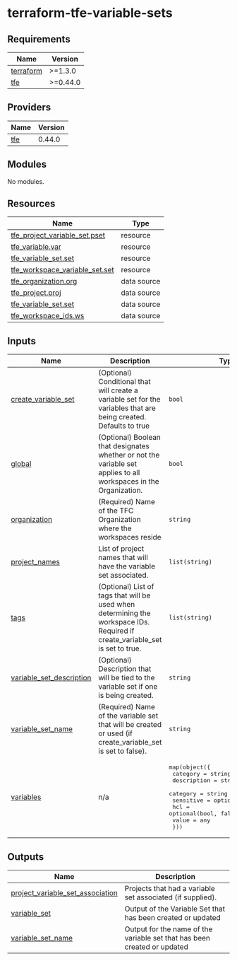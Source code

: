 # terraform-tfe-variable-sets

<!-- BEGINNING OF PRE-COMMIT-TERRAFORM DOCS HOOK -->
## Requirements

| Name | Version |
|------|---------|
| <a name="requirement_terraform"></a> [terraform](#requirement\_terraform) | >=1.3.0 |
| <a name="requirement_tfe"></a> [tfe](#requirement\_tfe) | >=0.44.0 |

## Providers

| Name | Version |
|------|---------|
| <a name="provider_tfe"></a> [tfe](#provider\_tfe) | 0.44.0 |

## Modules

No modules.

## Resources

| Name | Type |
|------|------|
| [tfe_project_variable_set.pset](https://registry.terraform.io/providers/hashicorp/tfe/latest/docs/resources/project_variable_set) | resource |
| [tfe_variable.var](https://registry.terraform.io/providers/hashicorp/tfe/latest/docs/resources/variable) | resource |
| [tfe_variable_set.set](https://registry.terraform.io/providers/hashicorp/tfe/latest/docs/resources/variable_set) | resource |
| [tfe_workspace_variable_set.set](https://registry.terraform.io/providers/hashicorp/tfe/latest/docs/resources/workspace_variable_set) | resource |
| [tfe_organization.org](https://registry.terraform.io/providers/hashicorp/tfe/latest/docs/data-sources/organization) | data source |
| [tfe_project.proj](https://registry.terraform.io/providers/hashicorp/tfe/latest/docs/data-sources/project) | data source |
| [tfe_variable_set.set](https://registry.terraform.io/providers/hashicorp/tfe/latest/docs/data-sources/variable_set) | data source |
| [tfe_workspace_ids.ws](https://registry.terraform.io/providers/hashicorp/tfe/latest/docs/data-sources/workspace_ids) | data source |

## Inputs

| Name | Description | Type | Default | Required |
|------|-------------|------|---------|:--------:|
| <a name="input_create_variable_set"></a> [create\_variable\_set](#input\_create\_variable\_set) | (Optional) Conditional that will create a variable set for the variables that are being created. Defaults to true | `bool` | `true` | no |
| <a name="input_global"></a> [global](#input\_global) | (Optional) Boolean that designates whether or not the variable set applies to all workspaces in the Organization. | `bool` | `false` | no |
| <a name="input_organization"></a> [organization](#input\_organization) | (Required) Name of the TFC Organization where the workspaces reside | `string` | n/a | yes |
| <a name="input_project_names"></a> [project\_names](#input\_project\_names) | List of project names that will have the variable set associated. | `list(string)` | `[]` | no |
| <a name="input_tags"></a> [tags](#input\_tags) | (Optional) List of tags that will be used when determining the workspace IDs. Required if create\_variable\_set is set to true. | `list(string)` | `[]` | no |
| <a name="input_variable_set_description"></a> [variable\_set\_description](#input\_variable\_set\_description) | (Optional) Description that will be tied to the variable set if one is being created. | `string` | `"Variable Set created via Terraform"` | no |
| <a name="input_variable_set_name"></a> [variable\_set\_name](#input\_variable\_set\_name) | (Required) Name of the variable set that will be created or used (if create\_variable\_set is set to false). | `string` | n/a | yes |
| <a name="input_variables"></a> [variables](#input\_variables) | n/a | <pre>map(object({<br>    category    = string<br>    description = string<br>    category    = string<br>    sensitive   = optional(bool, false)<br>    hcl         = optional(bool, false)<br>    value       = any<br>  }))</pre> | n/a | yes |

## Outputs

| Name | Description |
|------|-------------|
| <a name="output_project_variable_set_association"></a> [project\_variable\_set\_association](#output\_project\_variable\_set\_association) | Projects that had a variable set associated (if supplied). |
| <a name="output_variable_set"></a> [variable\_set](#output\_variable\_set) | Output of the Variable Set that has been created or updated |
| <a name="output_variable_set_name"></a> [variable\_set\_name](#output\_variable\_set\_name) | Output for the name of the variable set that has been created or updated |
<!-- END OF PRE-COMMIT-TERRAFORM DOCS HOOK -->
